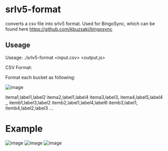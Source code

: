 # srlv5-format
converts a csv file into srlv5 format. Used for BingoSync, which can be found here https://github.com/kbuzsaki/bingosync

## Useage
 
Useage: ./srlv5-format <input.csv> <output.js>

CSV Format:

Format each bucket as following:

![image](https://github.com/haylau/srlv5-format/assets/13607064/c5263606-f681-47db-b403-0bb4cf275518)

itema1,label1,label2
itema2,label1,label4
itema3,label3,
itema4,label5,label4
,,
itemb1,label3,label2
itemb2,label1,label4,label6
itemb3,label1,
itemb4,label2,label3
...

# Example
![image](https://github.com/haylau/srlv5-format/assets/13607064/e48e1add-8a9d-44f0-a070-55c7399157e2)
![image](https://github.com/haylau/srlv5-format/assets/13607064/b2fc8a25-6375-4ec2-b1a8-ad4fce9b11b3)
![image](https://github.com/haylau/srlv5-format/assets/13607064/ea6c559b-1377-467a-a576-ae146a046edb)
